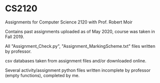 # CS2120
Assignments for Computer Science 2120 with Prof. Robert Moir

Contains past assignments uploaded as of May 2020, course was taken in Fall 2019.

All "Assignment_Check.py", "Assignment_MarkingScheme.txt" files written by professor.

csv databases taken from assignment files and/or downloaded online.

Several activity/assignment python files written incomplete by professor (empty functions), completed by me.
